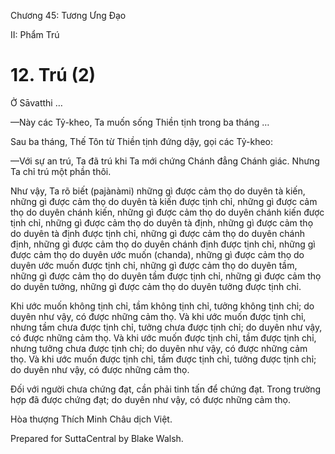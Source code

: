  

Chương 45: Tương Ưng Ðạo

II: Phẩm Trú

# 12\. Trú (2)

Ở Sāvatthi …

—Này các Tỷ-kheo, Ta muốn sống Thiền tịnh trong ba tháng …

Sau ba tháng, Thế Tôn từ Thiền tịnh đứng dậy, gọi các Tỷ-kheo:

—Với sự an trú, Ta đã trú khi Ta mới chứng Chánh đẳng Chánh giác. Nhưng Ta chỉ trú một phần thôi.

Như vậy, Ta rõ biết (pajànàmi) những gì được cảm thọ do duyên tà kiến, những gì được cảm thọ do duyên tà kiến được tịnh chỉ, những gì được cảm thọ do duyên chánh kiến, những gì được cảm thọ do duyên chánh kiến được tịnh chỉ, những gì được cảm thọ do duyên tà định, những gì được cảm thọ do duyên tà định được tịnh chỉ, những gì được cảm thọ do duyên chánh định, những gì được cảm thọ do duyên chánh định được tịnh chỉ, những gì được cảm thọ do duyên ước muốn (chanda), những gì được cảm thọ do duyên ước muốn được tịnh chỉ, những gì được cảm thọ do duyên tầm, những gì được cảm thọ do duyên tầm được tịnh chỉ, những gì được cảm thọ do duyên tưởng, những gì được cảm thọ do duyên tưởng được tịnh chỉ.

Khi ước muốn không tịnh chỉ, tầm không tịnh chỉ, tưởng không tịnh chỉ; do duyên như vậy, có được những cảm thọ. Và khi ước muốn được tịnh chỉ, nhưng tầm chưa được tịnh chỉ, tưởng chưa được tịnh chỉ; do duyên như vậy, có được những cảm thọ. Và khi ước muốn được tịnh chỉ, tầm được tịnh chỉ, nhưng tưởng chưa được tịnh chỉ; do duyên như vậy, có được những cảm thọ. Và khi ước muốn được tịnh chỉ, tầm được tịnh chỉ, tưởng được tịnh chỉ; do duyên như vậy, có được những cảm thọ.

Ðối với người chưa chứng đạt, cần phải tinh tấn để chứng đạt. Trong trường hợp đã được chứng đạt; do duyên như vậy, có được những cảm thọ.

Hòa thượng Thích Minh Châu dịch Việt.

Prepared for SuttaCentral by Blake Walsh.